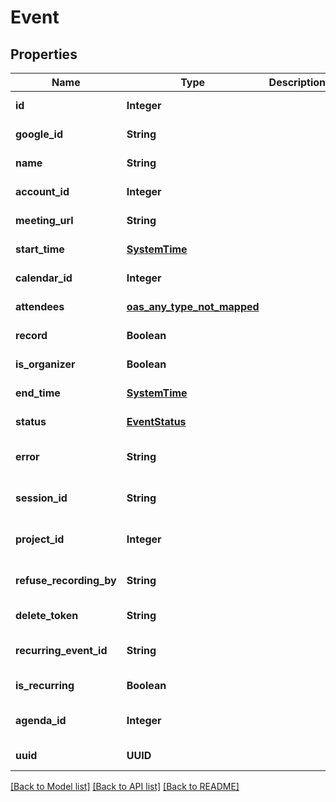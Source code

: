 # Event
## Properties

| Name | Type | Description | Notes |
|------------ | ------------- | ------------- | -------------|
| **id** | **Integer** |  | [default to null] |
| **google\_id** | **String** |  | [default to null] |
| **name** | **String** |  | [default to null] |
| **account\_id** | **Integer** |  | [default to null] |
| **meeting\_url** | **String** |  | [default to null] |
| **start\_time** | [**SystemTime**](SystemTime.md) |  | [default to null] |
| **calendar\_id** | **Integer** |  | [default to null] |
| **attendees** | [**oas_any_type_not_mapped**](.md) |  | [default to null] |
| **record** | **Boolean** |  | [default to null] |
| **is\_organizer** | **Boolean** |  | [default to null] |
| **end\_time** | [**SystemTime**](SystemTime.md) |  | [default to null] |
| **status** | [**EventStatus**](EventStatus.md) |  | [default to null] |
| **error** | **String** |  | [optional] [default to null] |
| **session\_id** | **String** |  | [optional] [default to null] |
| **project\_id** | **Integer** |  | [optional] [default to null] |
| **refuse\_recording\_by** | **String** |  | [optional] [default to null] |
| **delete\_token** | **String** |  | [default to null] |
| **recurring\_event\_id** | **String** |  | [optional] [default to null] |
| **is\_recurring** | **Boolean** |  | [default to null] |
| **agenda\_id** | **Integer** |  | [optional] [default to null] |
| **uuid** | **UUID** |  | [default to null] |

[[Back to Model list]](../README.md#documentation-for-models) [[Back to API list]](../README.md#documentation-for-api-endpoints) [[Back to README]](../README.md)

